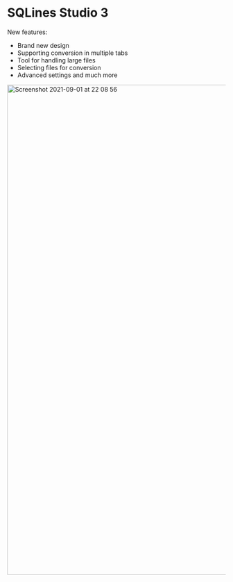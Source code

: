 # SQLines Studio 3
New features:
- Brand new design
- Supporting conversion in multiple tabs
- Tool for handling large files
- Selecting files for conversion
- Advanced settings and much more

<img width="1129" alt="Screenshot 2021-09-01 at 22 08 56" src="https://user-images.githubusercontent.com/83589564/131729735-039d65ac-cf05-4978-83d7-ca772bdf6713.png">

